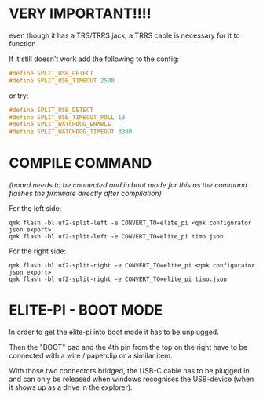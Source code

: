 # VERY IMPORTANT!!!!
even though it has a TRS/TRRS jack, a TRRS cable is necessary for it to function

If it still doesn't work add the following to the config:
```c
#define SPLIT_USB_DETECT
#define SPLIT_USB_TIMEOUT 2500
```
or try:
```c
#define SPLIT_USB_DETECT
#define SPLIT_USB_TIMEOUT_POLL 10
#define SPLIT_WATCHDOG_ENABLE
#define SPLIT_WATCHDOG_TIMEOUT 3000
```

# COMPILE COMMAND
*(board needs to be connected and in boot mode for this
as the command flashes the firmware directly after compilation)*

For the left side:
```
qmk flash -bl uf2-split-left -e CONVERT_TO=elite_pi <qmk configurator json export>
qmk flash -bl uf2-split-left -e CONVERT_TO=elite_pi timo.json
```
For the right side:
```
qmk flash -bl uf2-split-right -e CONVERT_TO=elite_pi <qmk configurator json export>
qmk flash -bl uf2-split-right -e CONVERT_TO=elite_pi timo.json
```

# ELITE-PI - BOOT MODE
In order to get the elite-pi into boot mode it has to be unplugged.

Then the "BOOT" pad and the 4th pin from the top on the right have to be connected with a wire / paperclip or a similar item.

With those two connectors bridged, the USB-C cable has to be plugged in and can only be released when windows recognises the USB-device (when it shows up as a drive in the explorer).